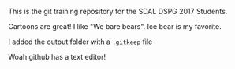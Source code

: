 This is the git training repository for the SDAL DSPG 2017 Students.

Cartoons are great!
I like "We bare bears".
Ice bear is my favorite.

I added the output folder with a `.gitkeep` file

Woah github has a text editor!
